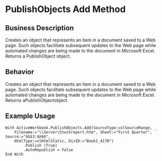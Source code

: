 # PublishObjects Add Method

## Business Description
Creates an object that represents an item in a document saved to a Web page. Such objects facilitate subsequent updates to the Web page while automated changes are being made to the document in Microsoft Excel. Returns a PublishObject object.

## Behavior
Creates an object that represents an item in a document saved to a Web page. Such objects facilitate subsequent updates to the Web page while automated changes are being made to the document in Microsoft Excel. Returns aPublishObjectobject.

## Example Usage
```vba
With ActiveWorkbook.PublishObjects.Add(SourceType:=xlSourceRange, _ 
    Filename:="\\Server\Stockreport.htm", Sheet:="First Quarter", Source:="$G$3:$H$6", _ 
    HtmlType:=xlHtmlStatic, DivID:="Book1_4170") 
        .Publish (True) 
        .AutoRepublish = False 
End With
```